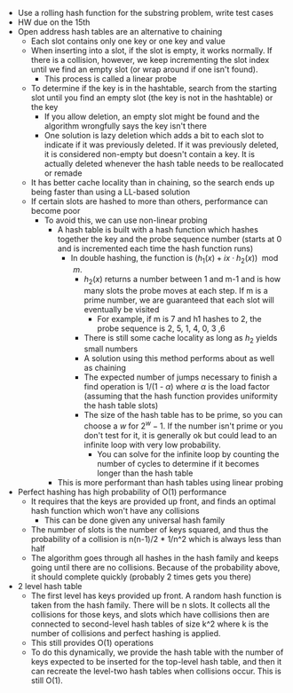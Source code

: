 * Use a rolling hash function for the substring problem, write test cases
* HW due on the 15th
* Open address hash tables are an alternative to chaining
	* Each slot contains only one key or one key and value
	* When inserting into a slot, if the slot is empty, it works normally. If there is a collision, however, we keep incrementing the slot index until we find an empty slot (or wrap around if one isn't found).
		* This process is called a linear probe
	* To determine if the key is in the hashtable, search from the starting slot until you find an empty slot (the key is not in the hashtable) or the key
		* If you allow deletion, an empty slot might be found and the algorithm wrongfully says the key isn't there
		* One solution is lazy deletion which adds a bit to each slot to indicate if it was previously deleted. If it was previously deleted, it is considered non-empty but doesn't contain a key. It is actually deleted whenever the hash table needs to be reallocated or remade
	* It has better cache locality than in chaining, so the search ends up being faster than using a LL-based solution
	* If certain slots are hashed to more than others, performance can become poor
		* To avoid this, we can use non-linear probing
			* A hash table is built with a hash function which hashes together the key and the probe sequence number (starts at 0 and is incremented each time the hash function runs)
				* In double hashing, the function is $(h_1(x) + ix\cdot h_2(x)) \mod m$.
					* $h_2(x)$ returns a number between 1 and m-1 and is how many slots the probe moves at each step. If m is a prime number, we are guaranteed that each slot will eventually be visited
						* For example, if m is 7 and h1 hashes to 2, the probe sequence is 2, 5, 1, 4, 0, 3 ,6
					* There is still some cache locality as long as $h_2$ yields small numbers
					* A solution using this method performs about as well as chaining
					* The expected number of jumps necessary to finish a find operation is 1/(1 - $\alpha$) where $\alpha$ is the load factor (assuming that the hash function provides uniformity the hash table slots)
					* The size of the hash table has to be prime, so you can choose a $w$ for $2^w - 1$. If the number isn't prime or you don't test for it, it is generally ok but could lead to an infinite loop with very low probability.
						* You can solve for the infinite loop by counting the number of cycles to determine if it becomes longer than the hash table
			* This is more performant than hash tables using linear probing
* Perfect hashing has high probability of O(1) performance
	* It requires that the keys are provided up front, and finds an optimal hash function which won't have any collisions
		* This can be done given any universal hash family
	* The number of slots is the number of keys squared, and thus the probability of a collision is n(n-1)/2 * 1/n^2 which is always less than half
	* The algorithm goes through all hashes in the hash family and keeps going until there are no collisions. Because of the probability above, it should complete quickly (probably 2 times gets you there)
* 2 level hash table
	* The first level has keys provided up front. A random hash function is taken from the hash family. There will be n slots. It collects all the collisions for those keys, and slots which have collisions then are connected to second-level hash tables of size k^2 where k is the number of collisions and perfect hashing is applied.
	* This still provides O(1) operations
	* To do this dynamically, we provide the hash table with the number of keys expected to be inserted for the top-level hash table, and then it can recreate the level-two hash tables when collisions occur. This is still O(1).